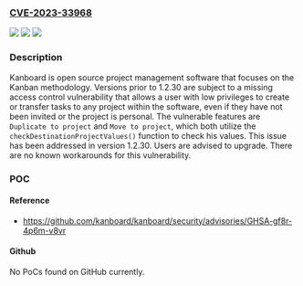 ### [CVE-2023-33968](https://cve.mitre.org/cgi-bin/cvename.cgi?name=CVE-2023-33968)
![](https://img.shields.io/static/v1?label=Product&message=kanboard&color=blue)
![](https://img.shields.io/static/v1?label=Version&message=%3C%201.2.30%20&color=brightgreen)
![](https://img.shields.io/static/v1?label=Vulnerability&message=CWE-862%3A%20Missing%20Authorization&color=brightgreen)

### Description

Kanboard is open source project management software that focuses on the Kanban methodology. Versions prior to 1.2.30 are subject to a missing access control vulnerability that allows a user with low privileges to create or transfer tasks to any project within the software, even if they have not been invited or the project is personal. The vulnerable features are `Duplicate to project` and `Move to project`, which both utilize the `checkDestinationProjectValues()` function to check his values. This issue has been addressed in version 1.2.30. Users are advised to upgrade. There are no known workarounds for this vulnerability.

### POC

#### Reference
- https://github.com/kanboard/kanboard/security/advisories/GHSA-gf8r-4p6m-v8vr

#### Github
No PoCs found on GitHub currently.

